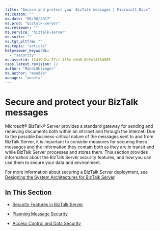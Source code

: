 ```yaml
---
title: "Secure and protect your BizTalk messages | Microsoft Docs"
ms.custom: ""
ms.date: "06/08/2017"
ms.prod: "biztalk-server"
ms.reviewer: ""
ms.service: "biztalk-server"
ms.suite: ""
ms.tgt_pltfrm: ""
ms.topic: "article"
helpviewer_keywords: 
  - "security"
ms.assetid: f2419d2a-57cf-435e-b0d0-0b0e1433d585
caps.latest.revision: 12
author: "MandiOhlinger"
ms.author: "mandia"
manager: "anneta"
---
```

# Secure and protect your BizTalk messages
Microsoft® BizTalk® Server provides a standard gateway for sending and receiving documents both within an intranet and through the Internet. Due to the possible business-critical nature of the messages sent to and from BizTalk Server, it is important to consider measures for securing these messages and the information they contain both as they are in transit and while BizTalk Server processes and stores them. This section provides information about the BizTalk Server security features, and how you can use them to secure your data and environment.  
  
 For more information about securing a BizTalk Server deployment, see [Designing the System Architectures for BizTalk Server](../core/designing-the-system-architectures-for-biztalk-server.md).  
  
## In This Section  
  
-   [Security Features in BizTalk Server](../core/security-features-in-biztalk-server.md)  
  
-   [Planning Message Security](../core/planning-message-security.md)  
  
-   [Access Control and Data Security](../core/access-control-and-data-security.md)